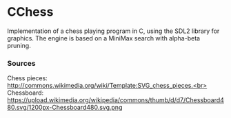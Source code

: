# CChess
Implementation of a chess playing program in C, using the SDL2 library for graphics.
The engine is based on a MiniMax search with alpha-beta pruning.

### Sources
Chess pieces: http://commons.wikimedia.org/wiki/Template:SVG_chess_pieces.<br>
Chessboard: https://upload.wikimedia.org/wikipedia/commons/thumb/d/d7/Chessboard480.svg/1200px-Chessboard480.svg.png
